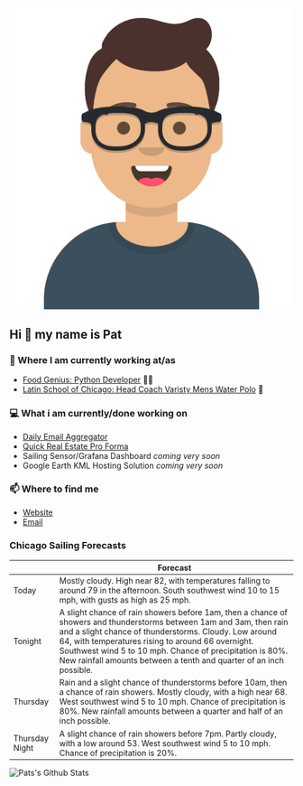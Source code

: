 [![Social banner for p-j-falconer](https://raw.githubusercontent.com/P-J-FALCONER/P-J-FALCONER/master/assets/avataaars.svg)](https://patfalconer.com/)
## Hi :wave: my name is Pat

### 💼 Where I am currently working at/as
- [Food Genius: Python Developer](https://getfoodgenius.com/) 🍔🐍
- [Latin School of Chicago: Head Coach Varisty Mens Water Polo](https://www.latinschool.org/) 🤽


### 💻 What i am currently/done working on
 - [Daily Email Aggregator](https://github.com/P-J-FALCONER/dott_daily_mail)
 - [Quick Real Estate Pro Forma](https://github.com/P-J-FALCONER/henry)
 - Sailing Sensor/Grafana Dashboard *coming very soon*
 - Google Earth KML Hosting Solution *coming very soon*

### 📫 Where to find me
 - [Website](https://patfalconer.com/)
 - [Email](mailto:patrick.j.falconer@gmail.com)


### Chicago Sailing Forecasts
|   | Forecast  |
|---|---|
| Today | Mostly cloudy. High near 82, with temperatures falling to around 79 in the afternoon. South southwest wind 10 to 15 mph, with gusts as high as 25 mph. |
| Tonight | A slight chance of rain showers before 1am, then a chance of showers and thunderstorms between 1am and 3am, then rain and a slight chance of thunderstorms. Cloudy. Low around 64, with temperatures rising to around 66 overnight. Southwest wind 5 to 10 mph. Chance of precipitation is 80%. New rainfall amounts between a tenth and quarter of an inch possible. |
| Thursday | Rain and a slight chance of thunderstorms before 10am, then a chance of rain showers. Mostly cloudy, with a high near 68. West southwest wind 5 to 10 mph. Chance of precipitation is 80%. New rainfall amounts between a quarter and half of an inch possible. |
| Thursday Night | A slight chance of rain showers before 7pm. Partly cloudy, with a low around 53. West southwest wind 5 to 10 mph. Chance of precipitation is 20%. |

![Pats's Github Stats](https://github-readme-stats.vercel.app/api?username=p-j-falconer&show_icons=true&theme=radical)
